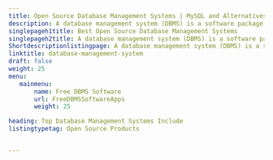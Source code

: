 ```yaml
---
title: Open Source Database Management Systems | MySQL and Alternatives
description: A database management system (DBMS) is a software package designed to define, manipulate, retrieve and manage data in a database.
singlepageh1title: Best Open Source Database Management Systems
singlepageh2title: A database management system (DBMS) is a software package designed to define, manipulate, retrieve and manage data in a database.
Shortdescriptionlistingpage: A database management system (DBMS) is a software package designed to define, manipulate, retrieve and manage data in a database.
linktitle: database-management-system
draft: false
weight: 25
menu:
   mainmenu: 
       name: Free DBMS Software
       url: FreeDBMSSoftwareApps
       weight: 25

heading: Top Database Management Systems Include
listingtypetag: Open Source Products


---
```


